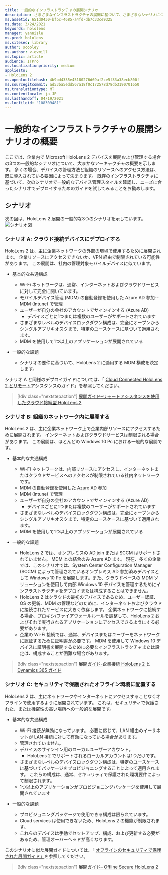 ```yaml
---
title: 一般的なインフラストラクチャの展開シナリオ
description: さまざまなインフラストラクチャの展開に基づいて、さまざまなシナリオについて説明します。
ms.assetid: 651d0430-bfbc-4685-a4fd-db7c33ce9325
ms.date: 3/24/2021
keywords: hololens
manager: yannisle
ms.prod: hololens
ms.sitesec: library
author: scooley
ms.author: v-evmill
ms.topic: article
audience: ITPro
ms.localizationpriority: medium
appliesto:
- HoloLens 2
ms.openlocfilehash: 4b9bd4335e45180276d69af2ce5f33a38ecb800f
ms.sourcegitcommit: ad53ba5edd567a18f0c172578d78db3190701650
ms.translationtype: MT
ms.contentlocale: ja-JP
ms.lasthandoff: 04/19/2021
ms.locfileid: "108309481"
---
```

# <a name="common-infrastructure-deployment-scenarios-overview"></a>一般的なインフラストラクチャの展開シナリオの概要

ここでは、企業内で Microsoft HoloLens 2 デバイスを展開および管理する場合の3つの一般的なシナリオについて、大まかなアーキテクチャの概要を示します。 多くの場合、デバイスの管理方法と組織のリソースへのアクセス方法は、既に導入されている要因によって決まります。 既存のインフラストラクチャに基づいて、次のシナリオで一般的なデバイス管理スタイルを確認し、ニーズに合ったシナリオでデプロイするためのガイドを試してみることをお勧めします。

## <a name="scenarios"></a>シナリオ

次の図は、HoloLens 2 展開の一般的な3つのシナリオを示しています。
![シナリオ図](images/scenarios.jpg)

### <a name="scenario-a-deploy-to-cloud-connect-devices"></a>シナリオ A: クラウド接続デバイスにデプロイする

HoloLens 2 は、主に企業ネットワークの外部の環境で使用するために展開されます。 企業リソースにアクセスできないか、VPN 経由で制限されている可能性があります。 この展開は、社内の管理対象モバイルデバイスに似ています。
 * 基本的な共通構成
   * Wi-Fi ネットワークは、通常、インターネットおよびクラウドサービスに対して完全に開いています。
   * モバイルデバイス管理 (MDM) の自動登録を使用した Azure AD 参加--MDM (Intune) で管理
   * ユーザーが自分の会社のアカウントでサインインする (Azure AD)
     * デバイスごとに1つまたは複数のユーザーがサポートされています
   * さまざまなレベルのデバイスロックダウン構成は、完全にオープンからシングルアプリキオスクまで、特定のユースケースに基づいて適用されます。
   * MDM を使用して1つ以上のアプリケーションが展開されている

* 一般的な課題
   * シナリオの要件に基づいて、HoloLens 2 に適用する MDM 構成を決定します。

シナリオ A と同様のデプロイガイドについては、「 [Cloud Connected HoloLens 2 とリモート](hololens2-cloud-connected-overview.md)アシスタンスのガイド」を参照してください。

> [!div class="nextstepaction"]
> [展開ガイド–リモートアシスタンスを使用したクラウド接続型 HoloLens 2](hololens2-cloud-connected-overview.md)

### <a name="scenario-b-deploy-inside-your-organizations-network"></a>シナリオ B: 組織のネットワーク内に展開する

HoloLens 2 は、主に企業ネットワーク上で企業内部リソースにアクセスするために展開されます。 インターネットおよびクラウドサービスは制限される場合があります。 この展開は、ほとんどの Windows 10 Pc における一般的な展開です。

 * 基本的な共通構成
   * Wi-Fi ネットワークは、内部リソースにアクセスし、インターネットまたはクラウドサービスへのアクセスが制限されている社内ネットワークです。
   * MDM の自動登録を使用した Azure AD 参加
   * MDM (Intune) で管理
   * ユーザーが自分の会社のアカウントでサインインする (Azure AD)
     * デバイスごとに1つまたは複数のユーザーがサポートされています
   * さまざまなレベルのデバイスロックダウン構成は、完全にオープンからシングルアプリキオスクまで、特定のユースケースに基づいて適用されます。
   * MDM を使用して1つ以上のアプリケーションが展開されている

 * 一般的な課題
   * HoloLens 2 では、オンプレミスの AD join または SCCM はサポートされていません。 MDM との結合のみ Azure AD ます。 現在、多くの企業では、このシナリオでは、System Center Configuration Manager (SCCM) によって管理されているオンプレミス AD 参加済みデバイスとして Windows 10 Pc を展開します。また、クラウドベースの MDM ソリューションを使用して内部 Windows 10 デバイスを管理するためにインフラストラクチャをデプロイまたは構成することはできません。
   * HoloLens 2 はクラウドの最初のデバイスであるため、ユーザー認証、OS の更新、MDM の管理などのために、インターネットおよびクラウドに接続されたサービスに大きく依存します。 企業ネットワークに接続する場合、プロキシ/ファイアウォールルールを調整して、HoloLens 2 およびそれで実行されるアプリケーションにアクセスできるようにする必要があります。
   * 企業の Wi-Fi 接続では、通常、デバイスまたはユーザーをネットワークに認証するために証明書が必要です。 MDM を使用して Windows 10 デバイスに証明書を展開するために必要なインフラストラクチャまたは設定は、構成することが困難な場合があります。

> [!div class="nextstepaction"]
> [展開ガイド-企業接続 HoloLens 2 と Dynamics 365 ガイド](hololens2-corp-connected-overview.md)

### <a name="scenario-c-deploy-in-secure-offline-environment"></a>シナリオ C: セキュリティで保護されたオフライン環境に配置する

HoloLens 2 は、主にネットワークやインターネットにアクセスすることなくオフラインで使用するように展開されています。 これは、セキュリティで保護された、または機密性の高い場所への一般的な展開です。
 * 基本的な共通構成
   * Wi-Fi 接続が無効になっています。 必要に応じて、LAN 経由のイーサネットが LAN 接続に対して有効になっている場合があります。
   * 管理されていません。
   * デバイスのサインイン用のローカルユーザーアカウント。
     * HoloLens 2 でサポートされるローカルアカウントは1つだけです。
   * さまざまなレベルのデバイスロックダウン構成は、特定のユースケースに基づいてパッケージをプロビジョニングすることによって適用されます。 これらの構成は、通常、セキュリティで保護された環境要件によって制限されます。
   * 1つ以上のアプリケーションがプロビジョニングパッケージを使用して展開されています

 * 一般的な課題
   * プロビジョニングパッケージで使用できる構成は限られています。
   * Cloud services は使用できないため、HoloLens 2 の機能が制限されます。
   * これらのデバイスは手動でセットアップ、構成、および更新する必要があるため、管理オーバーヘッドが高くなります。

このシナリオに似た展開ガイドについては、「 [オフラインのセキュリティで保護された展開ガイド」](hololens-common-scenarios-offline-secure.md)を参照してください。

> [!div class="nextstepaction"]
> [展開ガイド– Offline Secure HoloLens 2](hololens-common-scenarios-offline-secure.md)
